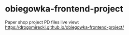 # obiegowka-frontend-project
Paper shop project
PD files
live view: https://drogomirecki.github.io/obiegowka-frontend-project/
